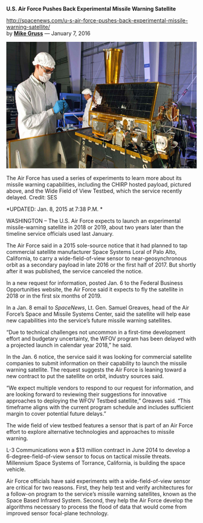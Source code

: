 **U.S. Air Force Pushes Back Experimental Missile Warning Satellite**

http://spacenews.com/u-s-air-force-pushes-back-experimental-missile-warning-satellite/  
by [**Mike Gruss**](http://spacenews.com/author/mike-gruss/) — January
7, 2016

<img src="Management/Schedule/doc_media/WFOV_Delay_January_2016/image1.jpeg" style="width:6.30625in;height:3.47956in" />

The Air Force has used a series of experiments to learn more about its
missile warning capabilities, including the CHIRP hosted payload,
pictured above, and the Wide Field of View Testbed, which the service
recently delayed. Credit: SES

*UPDATED: Jan. 8, 2015 at 7:38 P.M. *

WASHINGTON – The U.S. Air Force expects to launch an experimental
missile-warning satellite in 2018 or 2019, about two years later than
the timeline service officials used last January.

The Air Force said in a 2015 sole-source notice that it had planned to
tap commercial satellite manufacturer Space Systems Loral of Palo Alto,
California, to carry a wide-field-of-view sensor to near-geosynchronous
orbit as a secondary payload in late 2016 or the first half of 2017. But
shortly after it was published, the service canceled the notice.

In a new request for information, posted Jan. 6 to the Federal Business
Opportunities website, the Air Force said it expects to fly the
satellite in 2018 or in the first six months of 2019.

In a Jan. 8 email to *SpaceNews*, Lt. Gen. Samuel Greaves, head of the
Air Force’s Space and Missile Systems Center, said the satellite will
help ease new capabilities into the service’s future missile warning
satellites.

“Due to technical challenges not uncommon in a first-time development
effort and budgetary uncertainty, the WFOV program has been delayed with
a projected launch in calendar year 2018,” he said.

In the Jan. 6 notice, the service said it was looking for commercial
satellite companies to submit information on their capability to launch
the missile warning satellite. The request suggests the Air Force is
leaning toward a new contract to put the satellite on orbit, industry
sources said.

“We expect multiple vendors to respond to our request for information,
and are looking forward to reviewing their suggestions for innovative
approaches to deploying the WFOV Testbed satellite,” Greaves said. “This
timeframe aligns with the current program schedule and includes
sufficient margin to cover potential future delays.”

The wide field of view testbed features a sensor that is part of an Air
Force effort to explore alternative technologies and approaches to
missile warning.

L-3 Communications won a $13 million contract in June 2014 to develop a
6-degree-field-of-view sensor to focus on tactical missile threats.
Millennium Space Systems of Torrance, California, is building the space
vehicle.

Air Force officials have said experiments with a wide-field-of-view
sensor are critical for two reasons. First, they help test and verify
architectures for a follow-on program to the service’s missile warning
satellites, known as the Space Based Infrared System. Second, they help
the Air Force develop the algorithms necessary to process the flood of
data that would come from improved sensor focal-plane technology.
